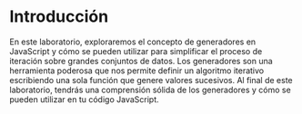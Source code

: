 # Introducción

En este laboratorio, exploraremos el concepto de generadores en JavaScript y cómo se pueden utilizar para simplificar el proceso de iteración sobre grandes conjuntos de datos. Los generadores son una herramienta poderosa que nos permite definir un algoritmo iterativo escribiendo una sola función que genere valores sucesivos. Al final de este laboratorio, tendrás una comprensión sólida de los generadores y cómo se pueden utilizar en tu código JavaScript.
